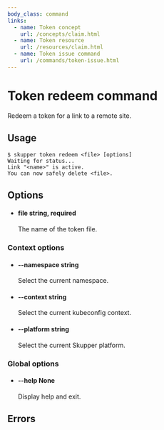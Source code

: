 ```yaml
---
body_class: command
links:
  - name: Token concept
    url: /concepts/claim.html
  - name: Token resource
    url: /resources/claim.html
  - name: Token issue command
    url: /commands/token-issue.html
---
```


# Token redeem command

<section>

Redeem a token for a link to a remote site.

</section>

<section>

## Usage

~~~ shell
$ skupper token redeem <file> [options]
Waiting for status...
Link "<name>" is active.
You can now safely delete <file>.
~~~

</section>

<section>

## Options

- <h4 id="file">file <span class="argument-info">string, required</span></h3>

  The name of the token file.

### Context options

- <h4 id="namespace">--namespace <span class="argument-info">string</span></h3>

  Select the current namespace.

- <h4 id="context">--context <span class="argument-info">string</span></h3>

  Select the current kubeconfig context.

- <h4 id="platform">--platform <span class="argument-info">string</span></h3>

  Select the current Skupper platform.

### Global options

- <h4 id="help">--help <span class="argument-info">None</span></h3>

  Display help and exit.

</section>

<section>

## Errors

</section>

